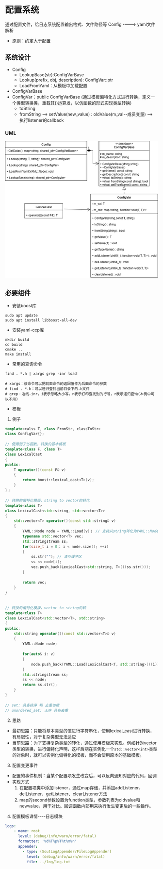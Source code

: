 # 配置系统
通过配置文件，给日志系统配置输出格式、文件路径等
Config ---->  yaml文件解析

- 原则：约定大于配置

## 系统设计
- Config
    - LookupBase(str):ConfigVarBase
    - Lookup(prefix, obj, description): ConfigVar<T>::ptr
    - LoadFromYaml：从模板中加载配置
- ConfigVarBase
- ConfigVar：public ConfigVarBase (通过模板偏特化方式进行转换，定义一个类型转换类，重载其()运算发，以仿函数的形式实现类型转换)
    - toString
    - fromString --> setValue(new_value) : oldValue(m_val--成员变量) --> 执行listener的callback
### UML
![config](UML_Config.png)

## 必要组件
- 安装boost库
```shell
sudo apt update
sudo apt install libboost-all-dev
```
- 安装yaml-ccp库
```shell
mkdir build
cd build
cmake ..
make install
```
- 常用的查询命令
```shell
find . *.h | xargs grep -inr load

# xargs：该命令可以把前面命令的返回值作为后面命令的参数
# find . *.h：可以递归查找当前目录下的.h文件
# grep：选线-inr，i表示忽略大小写，n表示打印查找到的行号，r表示递归查询(本例中可以不用)
```

- 模板

1. 例子
```c++
template<calss T, class FromStr, classToStr>
class ConfigVar{};

// 使用到了仿函数，转换的基本模板
template<class F, class T> 
class LexicalCast
{
public:
    T operator()(const F& v)
    {
        return boost::lexical_cast<T>(v);
    }
}；

// 转换的偏特化模板，string to vector的转化
template<class T>
class LexicalCast<std::string, std::vector<T>>
{
    std::vector<T> operator()(const std::string& v)
    {
        YAML::Node node = YAML::Load(v)； // 支持从string转化为YAML::Node类型
        typename std::vector<T> vec;
        std::stringstream ss;
        for(size_t i = 0； i < node.size(); ++i)
        {
            ss.str(""); // 清空缓冲区
            ss << node[i];
            vec.push_back(LexicalCast<std::string, T>()(ss.str()));
        }

        return vec;
    }
}


// 转换的偏特化模板，vector to string的转
template<class T>
class LexcialCast<std::vector<T>, std::string>
{
public:
    std::string operator()(const std::vector<T>& v)
    {
        YAML::Node node;

        for(auto& i: v)
        {
            node.push_back(YAML::Load(LexicalCast<T, std::string>()(i)));
        }
        std::stringstream ss;
        ss << node;
        return ss.str();
    }
}

// set: 具备排序 和 去重功能
// unordered_set: 无序 具备去重
```

2. 思路
- 最初思路：只能将基本类型的值进行字符串化，使用lexical_cast进行转换，有局限性，对于复杂类型无法适应
- 当前思路：为了支持复杂类型的转化，通过使用模板来实现。例如针对vector类型的转换，进行偏特化声明，这样后期在实例化一个```std::vector<int>```类型的对象时，就可以实例化偏特化的模板，而不会使用原本的基础模板。


3. 配置变更事件
- 配置的事件机制：当某个配置项发生改变后，可以反向通知对应的代码，回调
- 实现方式
    1. 在配置项类中添加listener，通过map存储，并添加addListener、delListener、getListener、clearListener方法
    2. map的second参数设置为function类型，参数列表为oldvalue和newvalue，用于对比。回调函数内部用来执行发生变更后的一些操作。

4. 配置模板详情----日志模块
```yaml
logs:
    - name: root
      level: (debug/info/warn/error/fatal)
      formatter: '%d%T%p%T%t%m%n'
      appender:
        - type: (SoutLogAppender/FileLogAppender)
          level: (debug/info/warn/error/fatal)
          file: ../log/log.txt
```